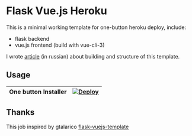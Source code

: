 # Flask Vue.js Heroku

This is a minimal working template for one-button heroku deploy, include:

- flask backend
- vue.js frontend (build with vue-cli-3)

I wrote [article]() (in russian) about building and structure of this template.

## Usage

|One button Installer | [![Deploy](https://www.herokucdn.com/deploy/button.svg)](https://heroku.com/deploy) |
|---------------------|-------------------------------------------------------------------------------------|

## Thanks

This job inspired by gtalarico [flask-vuejs-template](https://github.com/gtalarico/flask-vuejs-template)
